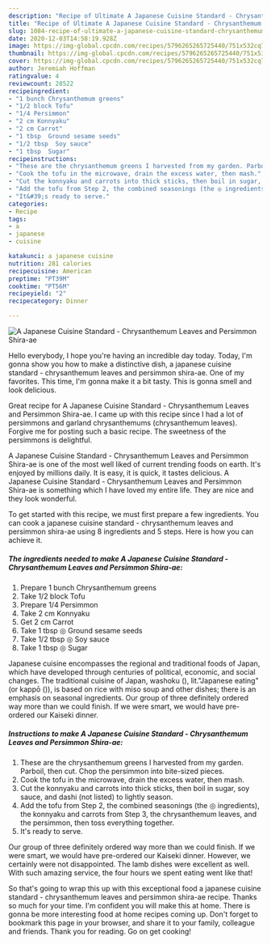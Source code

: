 ```yaml
---
description: "Recipe of Ultimate A Japanese Cuisine Standard - Chrysanthemum Leaves and Persimmon Shira-ae"
title: "Recipe of Ultimate A Japanese Cuisine Standard - Chrysanthemum Leaves and Persimmon Shira-ae"
slug: 1084-recipe-of-ultimate-a-japanese-cuisine-standard-chrysanthemum-leaves-and-persimmon-shira-ae
date: 2020-12-03T14:58:19.928Z
image: https://img-global.cpcdn.com/recipes/5796265265725440/751x532cq70/a-japanese-cuisine-standard-chrysanthemum-leaves-and-persimmon-shira-ae-recipe-main-photo.jpg
thumbnail: https://img-global.cpcdn.com/recipes/5796265265725440/751x532cq70/a-japanese-cuisine-standard-chrysanthemum-leaves-and-persimmon-shira-ae-recipe-main-photo.jpg
cover: https://img-global.cpcdn.com/recipes/5796265265725440/751x532cq70/a-japanese-cuisine-standard-chrysanthemum-leaves-and-persimmon-shira-ae-recipe-main-photo.jpg
author: Jeremiah Hoffman
ratingvalue: 4
reviewcount: 28522
recipeingredient:
- "1 bunch Chrysanthemum greens"
- "1/2 block Tofu"
- "1/4 Persimmon"
- "2 cm Konnyaku"
- "2 cm Carrot"
- "1 tbsp  Ground sesame seeds"
- "1/2 tbsp  Soy sauce"
- "1 tbsp  Sugar"
recipeinstructions:
- "These are the chrysanthemum greens I harvested from my garden. Parboil, then cut. Chop the persimmon into bite-sized pieces."
- "Cook the tofu in the microwave, drain the excess water, then mash."
- "Cut the konnyaku and carrots into thick sticks, then boil in sugar, soy sauce, and dashi (not listed) to lightly season."
- "Add the tofu from Step 2, the combined seasonings (the ◎ ingredients), the konnyaku and carrots from Step 3, the chrysanthemum leaves, and the persimmon, then toss everything together."
- "It&#39;s ready to serve."
categories:
- Recipe
tags:
- a
- japanese
- cuisine

katakunci: a japanese cuisine 
nutrition: 281 calories
recipecuisine: American
preptime: "PT39M"
cooktime: "PT56M"
recipeyield: "2"
recipecategory: Dinner

---
```



![A Japanese Cuisine Standard - Chrysanthemum Leaves and Persimmon Shira-ae](https://img-global.cpcdn.com/recipes/5796265265725440/751x532cq70/a-japanese-cuisine-standard-chrysanthemum-leaves-and-persimmon-shira-ae-recipe-main-photo.jpg)

Hello everybody, I hope you're having an incredible day today. Today, I'm gonna show you how to make a distinctive dish, a japanese cuisine standard - chrysanthemum leaves and persimmon shira-ae. One of my favorites. This time, I'm gonna make it a bit tasty. This is gonna smell and look delicious.

Great recipe for A Japanese Cuisine Standard - Chrysanthemum Leaves and Persimmon Shira-ae. I came up with this recipe since I had a lot of persimmons and garland chrysanthemums (chrysanthemum leaves). Forgive me for posting such a basic recipe. The sweetness of the persimmons is delightful.

A Japanese Cuisine Standard - Chrysanthemum Leaves and Persimmon Shira-ae is one of the most well liked of current trending foods on earth. It's enjoyed by millions daily. It is easy, it is quick, it tastes delicious. A Japanese Cuisine Standard - Chrysanthemum Leaves and Persimmon Shira-ae is something which I have loved my entire life. They are nice and they look wonderful.


To get started with this recipe, we must first prepare a few ingredients. You can cook a japanese cuisine standard - chrysanthemum leaves and persimmon shira-ae using 8 ingredients and 5 steps. Here is how you can achieve it.

<!--inarticleads1-->

##### The ingredients needed to make A Japanese Cuisine Standard - Chrysanthemum Leaves and Persimmon Shira-ae:

1. Prepare 1 bunch Chrysanthemum greens
1. Take 1/2 block Tofu
1. Prepare 1/4 Persimmon
1. Take 2 cm Konnyaku
1. Get 2 cm Carrot
1. Take 1 tbsp ◎ Ground sesame seeds
1. Take 1/2 tbsp ◎ Soy sauce
1. Take 1 tbsp ◎ Sugar


Japanese cuisine encompasses the regional and traditional foods of Japan, which have developed through centuries of political, economic, and social changes. The traditional cuisine of Japan, washoku (), lit.&#34;Japanese eating&#34; (or kappō ()), is based on rice with miso soup and other dishes; there is an emphasis on seasonal ingredients. Our group of three definitely ordered way more than we could finish. If we were smart, we would have pre-ordered our Kaiseki dinner. 

<!--inarticleads2-->

##### Instructions to make A Japanese Cuisine Standard - Chrysanthemum Leaves and Persimmon Shira-ae:

1. These are the chrysanthemum greens I harvested from my garden. Parboil, then cut. Chop the persimmon into bite-sized pieces.
1. Cook the tofu in the microwave, drain the excess water, then mash.
1. Cut the konnyaku and carrots into thick sticks, then boil in sugar, soy sauce, and dashi (not listed) to lightly season.
1. Add the tofu from Step 2, the combined seasonings (the ◎ ingredients), the konnyaku and carrots from Step 3, the chrysanthemum leaves, and the persimmon, then toss everything together.
1. It&#39;s ready to serve.


Our group of three definitely ordered way more than we could finish. If we were smart, we would have pre-ordered our Kaiseki dinner. However, we certainly were not disappointed. The lamb dishes were excellent as well. With such amazing service, the four hours we spent eating went like that! 

So that's going to wrap this up with this exceptional food a japanese cuisine standard - chrysanthemum leaves and persimmon shira-ae recipe. Thanks so much for your time. I'm confident you will make this at home. There is gonna be more interesting food at home recipes coming up. Don't forget to bookmark this page in your browser, and share it to your family, colleague and friends. Thank you for reading. Go on get cooking!
